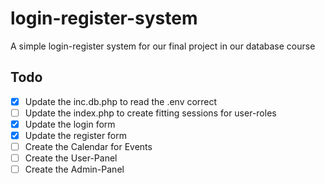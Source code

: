 # login-register-system
A simple login-register system for our final project in our database course

## Todo

- [x] Update the inc.db.php to read the .env correct
- [ ] Update the index.php to create fitting sessions for user-roles
- [x] Update the login form
- [x] Update the register form
- [ ] Create the Calendar for Events
- [ ] Create the User-Panel
- [ ] Create the Admin-Panel
